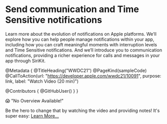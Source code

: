 # Send communication and Time Sensitive notifications

Learn more about the evolution of notifications on Apple platforms. We’ll explore how you can help people manage notifications within your app, including how you can craft meaningful moments with interruption levels and Time Sensitive notifications. And we’ll introduce you to communication notifications, providing a richer experience for calls and messages in your app through SiriKit.

@Metadata {
   @TitleHeading("WWDC21")
   @PageKind(sampleCode)
   @CallToAction(url: "https://developer.apple.com/wwdc21/10091", purpose: link, label: "Watch Video (20 min)")

   @Contributors {
      @GitHubUser(<replace this with your GitHub handle>)
   }
}

😱 "No Overview Available!"

Be the hero to change that by watching the video and providing notes! It's super easy:
 [Learn More…](https://wwdcnotes.github.io/WWDCNotes/documentation/wwdcnotes/contributing)
